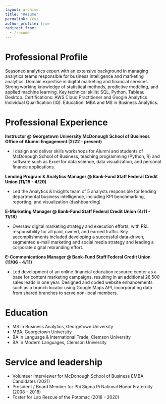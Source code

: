 ```yaml
---
layout: archive
title: "Resume"
permalink: /cv/
author_profile: true
redirect_from:
  - /resume
---
```


Professional Profile
=====
Seasoned analytics expert with an extensive background in managing analytics teams responsible for business intelligence and marketing analytics. Domain expertise in digital marketing and financial services. Strong working knowledge of statistical methods, predictive modeling, and applied machine learning. Key technical skills: SQL, Python, Tableau Desktop. Certifications: AWS Cloud Practitioner and Google Analytics Individual Qualification (IQ). Education: MBA and MS in Business Analytics.

Professional Experience
=====
**Instructor @ Georgetown University McDonough School of Business Office of Alumni Engagement (2/22 - present)**
* I design and deliver skills workshops for Alumni and students of McDonough School of Business, teaching programming (Python, R)  and software such as Excel for data science, data visualization, and personal finance applications.

**Lending Program & Analytics Manager @ Bank-Fund Staff Federal Credit Union (11/18 - 4/20)**
* Led the Analytics & Insights team of 5 analysts responsible for lending departmental business intelligence, including KPI benchmarking, reporting, and visualization (dashboarding). 

**E-Marketing Manager @ Bank-Fund Staff Federal Credit Union (4/11 - 11/18)**
* Oversaw digital marketing strategy and execution efforts, with P&L responsibility for all paid, owned, and earned traffic. Key accomplishments included developing a successful data-driven, segmented e-mail marketing and social media strategy and leading a corporate digital rebranding effort.   

**E-Communications Manager @ Bank-Fund Staff Federal Credit Union (11/06 - 4/11)**
* Led development of an online financial education resource center as a base for content marketing campaigns, resulting in an additional 26,500 sales leads in one year. Designed and coded website enhancements such as a branch locator using Google Maps API, incorporating data from shared branches to serve non-local members. 

Education
=====
* MS in Business Analytics, Georgetown University
* MBA, Georgetown University
* BA in Language & International Trade, Clemson University
* BA in Modern Languages, Clemson University

Service and leadership
=====
* Volunteer Interviewer for McDonough School of Business EMBA Candidates (2021)
* President / Board Member for Phi Sigma Pi National Honor Fraternity (2008 - 2018)
* Foster for Lab Rescue of the Potomac (2018 - 2020)
